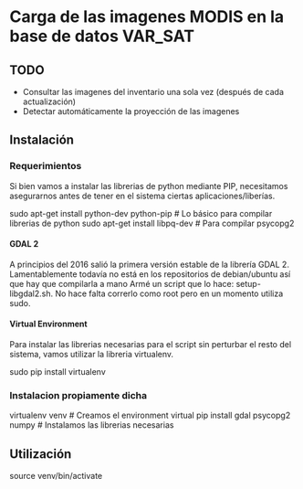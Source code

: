 # Carga de las imagenes MODIS en la base de datos VAR_SAT

## TODO

* Consultar las imagenes del inventario una sola vez (después de cada actualización)
* Detectar automáticamente la proyección de las imagenes

## Instalación

### Requerimientos

Si bien vamos a instalar las librerias de python mediante PIP, necesitamos asegurarnos antes de tener en el sistema ciertas aplicaciones/liberías.

sudo apt-get install python-dev python-pip # Lo básico para compilar librerias de python 
sudo apt-get install libpq-dev # Para compilar psycopg2

#### GDAL 2

A principios del 2016 salió la primera versión estable de la librería GDAL 2. Lamentablemente todavía no está en los repositorios de debian/ubuntu así que hay que compilarla a mano
Armé un script que lo hace: setup-libgdal2.sh. No hace falta correrlo como root pero en un momento utiliza sudo.

#### Virtual Environment

Para instalar las librerias necesarias para el script sin perturbar el resto del sistema, vamos utilizar la libreria virtualenv.

sudo pip install virtualenv 

### Instalacion propiamente dicha

virtualenv venv # Creamos el environment virtual 
pip install gdal psycopg2 numpy # Instalamos las librerias necesarias 

## Utilización 

source venv/bin/activate 
